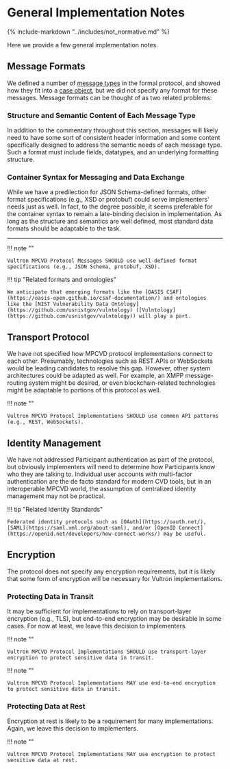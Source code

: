 # General Implementation Notes

{% include-markdown "../includes/not_normative.md" %}

Here we provide a few general implementation notes.

## Message Formats

We defined a number of [message types](../reference/formal_protocol/messages.md) in the formal protocol, and showed how they
fit into a [case object](case_object.md), but we did not specify any format for these messages.
Message formats can be thought of as two related problems:

### Structure and Semantic Content of Each Message Type

In addition to the commentary throughout this section, messages will likely need to have some sort of consistent header 
information and some content specifically designed to address the semantic needs of each message type.
Such a format must include fields, datatypes, and an underlying formatting structure.

### Container Syntax for Messaging and Data Exchange

While we have a predilection for JSON Schema-defined formats, other format specifications (e.g., XSD or protobuf) could 
serve implementers' needs just as well.
In fact, to the degree possible, it seems preferable for the container syntax to remain a late-binding decision in implementation.
As long as the structure and semantics are well defined, most standard data formats should be adaptable to the task.

<!-- hr to force spacing -->
----

!!! note ""  

    Vultron MPCVD Protocol Messages SHOULD use well-defined format specifications (e.g., JSON Schema, protobuf, XSD).

!!! tip "Related formats and ontologies"

    We anticipate that emerging formats like the [OASIS CSAF](https://oasis-open.github.io/csaf-documentation/) and ontologies
    like the [NIST Vulnerability Data Ontology](https://github.com/usnistgov/vulntology) ([Vulntology](https://github.com/usnistgov/vulntology)) will play a part.


## Transport Protocol

We have not specified how MPCVD protocol implementations connect to each other.
Presumably, technologies such as REST APIs or WebSockets would be leading candidates to resolve this gap.
However, other system architectures could be adapted as well.
For example, an XMPP message-routing system might be desired, or even blockchain-related technologies might be adaptable
to portions of this protocol as well.

!!! note ""
    
    Vultron MPCVD Protocol Implementations SHOULD use common API patterns (e.g., REST, WebSockets).


## Identity Management

We have not addressed Participant authentication as part of the protocol, but obviously implementers will need to 
determine how Participants know who they are talking to.
Individual user accounts with multi-factor authentication are the de facto standard for modern CVD tools, but in
an interoperable MPCVD world, the assumption of centralized identity management may not be practical.

!!! tip "Related Identity Standards"

    Federated identity protocols such as [OAuth](https://oauth.net/), [SAML](https://saml.xml.org/about-saml), and/or [OpenID Connect](https://openid.net/developers/how-connect-works/) may be useful.

## Encryption

The protocol does not specify any encryption requirements, but it is likely that some form of encryption will be
necessary for Vultron implementations.

### Protecting Data in Transit

It may be sufficient for implementations to rely on transport-layer encryption (e.g., TLS), but end-to-end encryption
may be desirable in some cases. 
For now at least, we leave this decision to implementers.

!!! note ""

    Vultron MPCVD Protocol Implementations SHOULD use transport-layer encryption to protect sensitive data in transit.

!!! note ""

    Vultron MPCVD Protocol Implementations MAY use end-to-end encryption to protect sensitive data in transit.

### Protecting Data at Rest

Encryption at rest is likely to be a requirement for many implementations.
Again, we leave this decision to implementers.

!!! note ""

    Vultron MPCVD Protocol Implementations MAY use encryption to protect sensitive data at rest.
